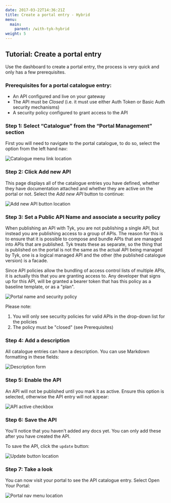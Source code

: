 ```yaml
---
date: 2017-03-22T14:36:21Z
title: Create a portal entry - Hybrid
menu:
  main:
    parent: /with-tyk-hybrid
weight: 5
---
```


## Tutorial: Create a portal entry

Use the dashboard to create a portal entry, the process is very quick and only has a few prerequisites.

### Prerequisites for a portal catalogue entry:

*   An API configured and live on your gateway
*   The API must be *Closed* (i.e. it must use either Auth Token or Basic Auth security mechanisms)
*   A security policy configured to grant access to the API

### Step 1: Select “Catalogue” from the “Portal Management” section

First you will need to navigate to the portal catalogue, to do so, select the option from the left hand nav:

![Catalogue menu link location][1]

### Step 2: Click Add new API

This page displays all of the catalogue entries you have defined, whether they have documentation attached and whether they are active on the portal or not. Select the *Add new API* button to continue:

![Add new API button location][2]

### Step 3: Set a Public API Name and associate a security policy

When publishing an API with Tyk, you are not publishing a single API, but instead you are publishing access to a group of APIs. The reason for this is to ensure that it is possible to compose and bundle APIs that are managed into APIs that are published. Tyk treats these as separate, so the thing that is published on the portal is not the same as the actual API being managed by Tyk, one is a logical managed API and the other (the published catalogue version) is a facade.

Since API policies allow the bundling of access control lists of multiple APIs, it is actually this that you are granting access to. Any developer that signs up for this API, will be granted a bearer token that has this policy as a baseline template, or as a "plan".

![Portal name and security policy][3]

Please note:

1.  You will only see security policies for valid APIs in the drop-down list for the policies
2.  The policy must be "closed" (see Prerequisites)

### Step 4: Add a description

All catalogue entries can have a description. You can use Markdown formatting in these fields:

![Description form][4]

### Step 5: Enable the API

An API will not be published until you mark it as active. Ensure this option is selected, otherwise the API entry will not appear:

![API active checkbox][5]

### Step 6: Save the API

You'll notice that you haven't added any docs yet. You can only add these after you have created the API.

To save the API, click the `update` button:

![Update button location][6]

### Step 7: Take a look

You can now visit your portal to see the API catalogue entry. Select Open Your Portal:

![Portal nav menu location][7]

[1]: /docs/img/dashboard/portal-management/portal_catalogue.png
[2]: /docs/img/dashboard/system-management/addAPIbutton.png
[3]: /docs/img/dashboard/portal-management/portalPolicy.png
[4]: /docs/img/dashboard/portal-management/portalDescription.png
[5]: /docs/img/dashboard/portal-management/enableAPI.png
[6]: /docs/img/dashboard/portal-management/saveAPI.png
[7]: /docs/img/dashboard/portal-management/visitPortal.png


